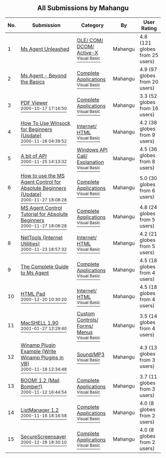 ﻿<div align="center">

## All Submissions by Mahangu

</div>

No.  | Submission | Category | By   | User Rating
---- | ---------- | -------- | ---- | -----------
1 | [Ms Agent Unleashed<br />](https://github.com/Planet-Source-Code/mahangu-ms-agent-unleashed__1-13998) | [OLE/ COM/ DCOM/ Active\-X<br /><sup>Visual Basic</sup>](../ByCategory/ole-com-dcom-active-x__1-29.md) | Mahangu | 4.8 (121 globes from 25 users)
2 | [Ms Agent \- Beyond the Basics<br />](https://github.com/Planet-Source-Code/mahangu-ms-agent-beyond-the-basics__1-13423) | [Complete Applications<br /><sup>Visual Basic</sup>](../ByCategory/complete-applications__1-27.md) | Mahangu | 4.9 (97 globes from 20 users)
3 | [PDF Viewer<br /><sup>2000-10-17 17:16:50</sup>](https://github.com/Planet-Source-Code/mahangu-pdf-viewer__1-12102) | [Complete Applications<br /><sup>Visual Basic</sup>](../ByCategory/complete-applications__1-27.md) | Mahangu | 3.3 (52 globes from 16 users)
4 | [How To Use Winsock for Beginners \(Update\)<br /><sup>2000-11-26 04:39:52</sup>](https://github.com/Planet-Source-Code/mahangu-how-to-use-winsock-for-beginners-update__1-13114) | [Internet/ HTML<br /><sup>Visual Basic</sup>](../ByCategory/internet-html__1-34.md) | Mahangu | 4.2 (38 globes from 9 users)
5 | [A bit of API<br /><sup>2000-11-25 14:13:32</sup>](https://github.com/Planet-Source-Code/mahangu-a-bit-of-api__1-13103) | [Windows API Call/ Explanation<br /><sup>Visual Basic</sup>](../ByCategory/windows-api-call-explanation__1-39.md) | Mahangu | 4.5 (36 globes from 8 users)
6 | [How to use the MS Agent Control for Absolute Beginners \(Update\)<br /><sup>2000-11-27 18:08:28</sup>](https://github.com/Planet-Source-Code/mahangu-how-to-use-the-ms-agent-control-for-absolute-beginners-update__1-13143) | [Complete Applications<br /><sup>Visual Basic</sup>](../ByCategory/complete-applications__1-27.md) | Mahangu | 5.0 (30 globes from 6 users)
7 | [MS Agent Control Tutorial for Absolute Beginners<br /><sup>2000-11-27 18:08:28</sup>](https://github.com/Planet-Source-Code/mahangu-ms-agent-control-tutorial-for-absolute-beginners__1-13121) | [Complete Applications<br /><sup>Visual Basic</sup>](../ByCategory/complete-applications__1-27.md) | Mahangu | 4.8 (24 globes from 5 users)
8 | [NetTools \(Internet Utilities\)<br /><sup>2000-11-23 18:57:32</sup>](https://github.com/Planet-Source-Code/mahangu-nettools-internet-utilities__1-13040) | [Internet/ HTML<br /><sup>Visual Basic</sup>](../ByCategory/internet-html__1-34.md) | Mahangu | 4.2 (21 globes from 5 users)
9 | [The  Complete Guide to Ms Agent<br />](https://github.com/Planet-Source-Code/mahangu-the-complete-guide-to-ms-agent__1-13181) | [Complete Applications<br /><sup>Visual Basic</sup>](../ByCategory/complete-applications__1-27.md) | Mahangu | 4.5 (18 globes from 4 users)
10 | [HTML Pad<br /><sup>2000-12-20 10:30:20</sup>](https://github.com/Planet-Source-Code/mahangu-html-pad__1-13775) | [Internet/ HTML<br /><sup>Visual Basic</sup>](../ByCategory/internet-html__1-34.md) | Mahangu | 4.5 (18 globes from 4 users)
11 | [MacSHELL 1\.90<br /><sup>2001-01-27 12:29:40</sup>](https://github.com/Planet-Source-Code/mahangu-macshell-1-90__1-14997) | [Custom Controls/ Forms/  Menus<br /><sup>Visual Basic</sup>](../ByCategory/custom-controls-forms-menus__1-4.md) | Mahangu | 3.5 (14 globes from 4 users)
12 | [Winamp Plugin Example \(Write Winamp Plugins in VB\)<br /><sup>2000-11-18 12:34:48</sup>](https://github.com/Planet-Source-Code/mahangu-winamp-plugin-example-write-winamp-plugins-in-vb__1-12896) | [Sound/MP3<br /><sup>Visual Basic</sup>](../ByCategory/sound-mp3__1-45.md) | Mahangu | 4.3 (13 globes from 3 users)
13 | [BOOM\! 1\.2 \(Mail Bomber\!\)<br /><sup>2000-11-12 16:44:54</sup>](https://github.com/Planet-Source-Code/mahangu-boom-1-2-mail-bomber__1-12727) | [Complete Applications<br /><sup>Visual Basic</sup>](../ByCategory/complete-applications__1-27.md) | Mahangu | 3.7 (11 globes from 3 users)
14 | [ListManager 1\.2<br /><sup>2000-11-16 18:16:58</sup>](https://github.com/Planet-Source-Code/mahangu-listmanager-1-2__1-12830) | [Complete Applications<br /><sup>Visual Basic</sup>](../ByCategory/complete-applications__1-27.md) | Mahangu | 4.0 (8 globes from 2 users)
15 | [SecureScreensaver<br /><sup>2000-12-28 18:30:10</sup>](https://github.com/Planet-Source-Code/mahangu-securescreensaver__1-13916) | [Complete Applications<br /><sup>Visual Basic</sup>](../ByCategory/complete-applications__1-27.md) | Mahangu | 4.0 (8 globes from 2 users)
